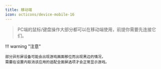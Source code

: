 ```yaml
---
title: 移动端
icon: octicons/device-mobile-16
---
```


> PC端的鼠标/键盘操作大部分都可以在移动端使用，前提你需要先连接它们。

!!! warning "注意"

    部分异形屏设备可能会出现游戏画面移位而出现黑边的情况，
    需要在设置内取消该应用的适配全面屏选项才会正常显示游戏。
